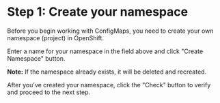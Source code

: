 # Step 1: Create your namespace

Before you begin working with ConfigMaps, you need to create your own namespace (project) in OpenShift.

Enter a name for your namespace in the field above and click "Create Namespace" button.

**Note:** If the namespace already exists, it will be deleted and recreated.

After you've created your namespace, click the "Check" button to verify and proceed to the next step.